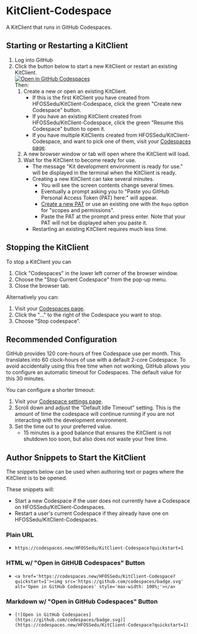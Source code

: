 # KitClient-Codespace

A KitClient that runs in GitHub Codespaces.

## Starting or Restarting a KitClient

1. Log into GitHub
2. Click the button below to start a new KitClient or restart an existing KitClient.
   <br><a href='https://codespaces.new/HFOSSedu/KitClient-Codespace?quickstart=1'><img src='https://github.com/codespaces/badge.svg' alt='Open in GitHub Codespaces' style='max-width: 100%;'></a>
   <br>Then:
   1. Create a new or open an existing KitClient.
      - If this is the first KitClient you have created from HFOSSedu/KitClient-Codespace, click the green "Create new Codespace" button.
      - If you have an existing KitClient created from HFOSSedu/KitClient-Codespace, click the green "Resume this Codespace" button to open it.
      - If you have multiple KitClients created from HFOSSedu/KitClient-Codespace, and want to pick one of them, visit your [Codespaces page](https://github.com/codespaces).
   2. A new browser window or tab will open where the KitClient will load.
   3. Wait for the KitClient to become ready for use.
      - The message "Kit development environment is ready for use." will be displayed in the terminal when the KitClient is ready.
      - Creating a new KitClient can take several minutes. 
        - You will see the screen contents change several times.
        - Eventually a prompt asking you to "Paste you GitHub Personal Access Token (PAT) here:" will appear.
        - [Create a new PAT](https://docs.github.com/en/authentication/keeping-your-account-and-data-secure/creating-a-personal-access-token#creating-a-personal-access-token-classic) or use an existing one with the `Repo` option for "scopes and permissions".
        - Paste the PAT at the prompt and press enter.  Note that your PAT will not be displayed when you paste it.
      - Restarting an existing KitClient requires much less time.

## Stopping the KitClient

To stop a KitClient you can 
1. Click "Codespaces" in the lower left corner of the browser window.
2. Choose the "Stop Current Codespace" from the pop-up menu.
3. Close the browser tab.

Alternatively you can:
1. Visit your [Codespaces page](https://github.com/codespaces).
2. Click the "..." to the right of the Codespace you want to stop.
3. Choose "Stop codespace".

## Recommended Configuration

GitHub provides 120 core-hours of free Codespace use per month. This translates into 60 clock-hours of use with a default 2-core Codespace. To avoid accidentally using this free time when not working, GitHub allows you to configure an automatic timeout for Codespaces.  The default value for this 30 minutes.

You can configure a shorter timeout:
1. Visit your [Codespace settings page](https://github.com/settings/codespaces). 
2. Scroll down and adjust the "Default Idle Timeout" setting. This is the amount of time the codespace will continue running if you are not interacting with the development environment.
3. Set the time out to your preferred value.  
   - 15 minutes is a good balance that ensures the KitClient is not shutdown too soon, but also does not waste your free time.

## Author Snippets to Start the KitClient

The snippets below can be used when authoring text or pages where the KitClient is to be opened. 

These snippets will:
- Start a new Codespace if the user does not currently have a Codespace on HFOSSedu/KitClient-Codespaces.
- Restart a user's current Codespace if they already have one on HFOSSedu/KitClient-Codespaces.

### Plain URL

- `https://codespaces.new/HFOSSedu/KitClient-Codespace?quickstart=1`

### HTML w/ "Open in GitHUB Codespaces" Button

- `<a href='https://codespaces.new/HFOSSedu/KitClient-Codespace?quickstart=1'><img src='https://github.com/codespaces/badge.svg' alt='Open in GitHub Codespaces' style='max-width: 100%;'></a>
`
### Markdown w/ "Open in GitHub Codespaces" Button

- `[![Open in GitHub Codespaces](https://github.com/codespaces/badge.svg)](https://codespaces.new/HFOSSedu/KitClient-Codespace?quickstart=1)`
